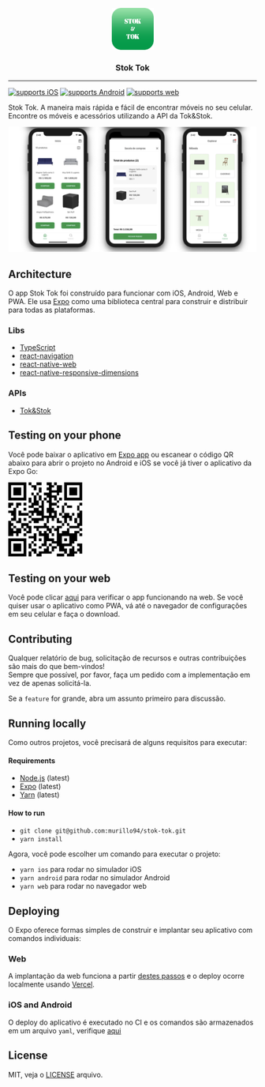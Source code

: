 <p align="center">
  <img alt="Stok Tok" src="./assets/images/icon.png" height="85" width="85" />
  <h3 align="center">Stok Tok</h3>
</p>

---

[![supports iOS](https://img.shields.io/badge/iOS-4630EB.svg?style=flat-square&logo=APPLE&labelColor=999999&logoColor=fff)](https://expo.io/@murillo94/stok-tok)
[![supports Android](https://img.shields.io/badge/Android-4630EB.svg?style=flat-square&logo=ANDROID&labelColor=A4C639&logoColor=fff)](https://expo.io/@murillo94/stok-tok)
[![supports web](https://img.shields.io/badge/web-4630EB.svg?style=flat-square&logo=GOOGLE-CHROME&labelColor=4285F4&logoColor=fff)](https://stok-tok.vercel.app/)

Stok Tok. A maneira mais rápida e fácil de encontrar móveis no seu celular. Encontre os móveis e acessórios utilizando a API da Tok&Stok.

![Stok Tok](./resources/demo.png)

## Architecture

O app Stok Tok foi construído para funcionar com iOS, Android, Web e PWA. Ele usa [Expo](https://expo.io/) como uma biblioteca central para construir e distribuir para todas as plataformas.

### Libs

- [TypeScript](https://www.typescriptlang.org/)
- [react-navigation](https://github.com/react-navigation/react-navigation)
- [react-native-web](https://github.com/necolas/react-native-web)
- [react-native-responsive-dimensions](https://github.com/react-native-toolkit/react-native-responsive-dimensions#readme)

### APIs

- [Tok&Stok](https://www.tokstok.com.br/)

## Testing on your phone

Você pode baixar o aplicativo em [Expo app](https://expo.io/@murillo94/stok-tok) ou escanear o código QR abaixo para abrir o projeto no Android e iOS se você já tiver o aplicativo da Expo Go:

<img alt="Stok Tok QR Code" src="./resources/qrcode.png" height="150" width="150" />

## Testing on your web

Você pode clicar [aqui](https://stok-tok.vercel.app/) para verificar o app funcionando na web. Se você quiser usar o aplicativo como PWA, vá até o navegador de configurações em seu celular e faça o download.

## Contributing

Qualquer relatório de bug, solicitação de recursos e outras contribuições são mais do que bem-vindos! <br/>
Sempre que possível, por favor, faça um pedido com a implementação em vez de apenas solicitá-la.

Se a `feature` for grande, abra um assunto primeiro para discussão.

## Running locally

Como outros projetos, você precisará de alguns requisitos para executar:

#### Requirements

- [Node.js](https://nodejs.org/) (latest)
- [Expo](https://expo.io/) (latest)
- [Yarn](https://yarnpkg.com/) (latest)

#### How to run

- `git clone git@github.com:murillo94/stok-tok.git`
- `yarn install`

Agora, você pode escolher um comando para executar o projeto:

- `yarn ios` para rodar no simulador iOS
- `yarn android` para rodar no simulador Android
- `yarn web` para rodar no navegador web

## Deploying

O Expo oferece formas simples de construir e implantar seu aplicativo com comandos individuais:

### Web

A implantação da web funciona a partir [destes passos](https://docs.expo.io/distribution/publishing-websites/#vercel) e o deploy ocorre localmente usando [Vercel](http://vercel.com/).

### iOS and Android

O deploy do aplicativo é executado no CI e os comandos são armazenados em um arquivo `yaml`, verifique [aqui](./.github/workflows/publish.yml)

## License

MIT, veja o [LICENSE](./LICENSE.md) arquivo.
